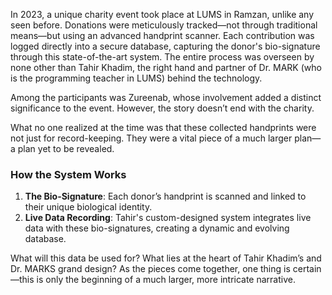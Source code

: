 
In 2023, a unique charity event took place at LUMS in Ramzan, unlike any seen before. Donations were meticulously tracked—not through traditional means—but using an advanced handprint scanner. Each contribution was logged directly into a secure database, capturing the donor's bio-signature through this state-of-the-art system. The entire process was overseen by none other than Tahir Khadim, the right hand and partner of Dr. MARK (who is the programming teacher in LUMS) behind the technology.  

Among the participants was Zureenab, whose involvement added a distinct significance to the event. However, the story doesn’t end with the charity.  

What no one realized at the time was that these collected handprints were not just for record-keeping. They were a vital piece of a much larger plan—a plan yet to be revealed.  

### How the System Works
1. **The Bio-Signature**: Each donor’s handprint is scanned and linked to their unique biological identity.  
2. **Live Data Recording**: Tahir's custom-designed system integrates live data with these bio-signatures, creating a dynamic and evolving database.  

What will this data be used for? What lies at the heart of Tahir Khadim’s and Dr. MARKS grand design? As the pieces come together, one thing is certain—this is only the beginning of a much larger, more intricate narrative.  
